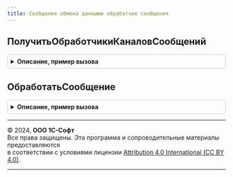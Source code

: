 ```yaml
---
title: Сообщения обмена данными обработчик сообщения
---
```



## ПолучитьОбработчикиКаналовСообщений
<details style="margin: 1em 0; padding: 0.5em; border: 1px solid #ccc; border-radius: 6px;">

<summary style="font-weight: bold; cursor: pointer;">Описание, пример вызова</summary>

```bsl

// Получает список обработчиков сообщений, которые обрабатывает данная подсистема.
//
// Параметры:
//  Обработчики - ТаблицаЗначений - состав полей см. в ОбменСообщениями.НоваяТаблицаОбработчиковСообщений.
//
Процедура ПолучитьОбработчикиКаналовСообщений(Обработчики) Экспорт
```

Пример вызова
```bsl
СообщенияОбменаДаннымиОбработчикСообщения.ПолучитьОбработчикиКаналовСообщений(Обработчики) 
```
</details>

## ОбработатьСообщение
<details style="margin: 1em 0; padding: 0.5em; border: 1px solid #ccc; border-radius: 6px;">

<summary style="font-weight: bold; cursor: pointer;">Описание, пример вызова</summary>

```bsl

// Выполняет обработку тела сообщения из канала в соответствии с алгоритмом текущего канала сообщений.
//
// Параметры:
//  КаналСообщений - Строка - идентификатор канала сообщений, из которого получено сообщение.
//  ТелоСообщения  - Произвольный - тело сообщения, полученное из канала, которое подлежит обработке.
//  Отправитель    - ПланОбменаСсылка.ОбменСообщениями - конечная точка, которая является отправителем сообщения.
//
Процедура ОбработатьСообщение(КаналСообщений, ТелоСообщения, Отправитель) Экспорт
```

Пример вызова
```bsl
СообщенияОбменаДаннымиОбработчикСообщения.ОбработатьСообщение(КаналСообщений, ТелоСообщения, Отправитель) 
```
</details>

---

© 2024, **ООО 1С-Софт**  
Все права защищены. Эта программа и сопроводительные материалы предоставляются  
в соответствии с условиями лицензии [Attribution 4.0 International (CC BY 4.0)](https://creativecommons.org/licenses/by/4.0/legalcode).

---
